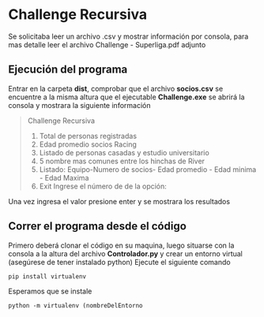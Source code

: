 # Challenge Recursiva
Se solicitaba leer un archivo .csv y mostrar información por consola, para mas detalle leer el archivo Challenge - Superliga.pdf adjunto

## Ejecución del programa
Entrar en la carpeta **dist**, comprobar que el archivo **socios.csv** se encuentre a la misma altura que el ejecutable **Challenge.exe** se abrirá la consola y mostrara la siguiente información  

>Challenge Recursiva 
>1) Total de personas registradas 
>2) Edad promedio socios Racing 
>3) Listado de personas casadas y estudio universitario
>4) 5 nombre mas comunes entre los hinchas de River 
>5) Listado: Equipo-Numero de socios- Edad promedio - Edad minima - Edad Maxima 
>6) Exit 
>Ingrese el número de de la opción:

Una vez ingresa el valor presione enter y se mostrara los resultados

## Correr el programa desde el código
Primero deberá clonar el código en su maquina, luego situarse con la consola a la altura del archivo **Controlador.py** y crear un entorno virtual (asegúrese de tener instalado python)
Ejecute el siguiente comando 

    pip install virtualenv
Esperamos que se instale

    python -m virtualenv (nombreDelEntorno

<!--stackedit_data:
eyJoaXN0b3J5IjpbOTY1Mzc5Nzg2LC0xODA4NDU4MDc0XX0=
-->